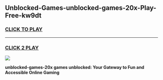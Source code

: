 
## Unblocked-Games-unblocked-games-20x-Play-Free-kw9dt
<h3>
<a href="https://premium76.site?title=unblocked-games-20x&ref=12A">CLICK TO PLAY</a></h3>
<hr>

<h3>
<a href="https://premium76.site?title=unblocked-games-20x&ref=12A">CLICK 2 PLAY</a>
  
</h3>

<a href="https://premium76.site?title=unblocked-games-20x&ref=12A"><img src="https://clearcache.store/games.png"></a>


**unblocked-games-20x games unblocked: Your Gateway to Fun and Accessible Online Gaming**
